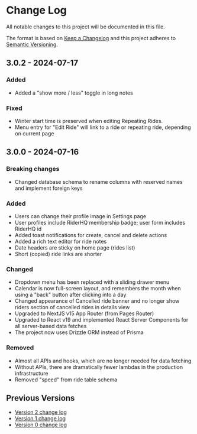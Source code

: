 # Change Log

All notable changes to this project will be documented in this file.

The format is based on [Keep a Changelog](http://keepachangelog.com/)
and this project adheres to [Semantic Versioning](http://semver.org/).

## 3.0.2 - 2024-07-17

### Added

- Added a "show more / less" toggle in long notes

### Fixed

- Winter start time is preserved when editing Repeating Rides.
- Menu entry for "Edit Ride" will link to a ride or repeating ride, depending on current page

## 3.0.0 - 2024-07-16

### Breaking changes

- Changed database schema to rename columns with reserved names and implement foreign keys

### Added

- Users can change their profile image in Settings page
- User profiles include RiderHQ membership badge; user form includes RiderHQ id
- Added toast notifications for create, cancel and delete actions
- Added a rich text editor for ride notes
- Date headers are sticky on home page (rides list)
- Short (copied) ride links are shorter

### Changed

- Dropdown menu has been replaced with a sliding drawer menu
- Calendar is now full-screen layout, and remembers the month when using a "back" button after clicking into a day
- Changed appearance of Cancelled ride banner and no longer show riders section of cancelled rides in details view
- Upgraded to NextJS v15 App Router (from Pages Router)
- Upgraded to React v19 and implemented React Server Components for all server-based data fetches
- The project now uses Drizzle ORM instead of Prisma

### Removed

- Almost all APIs and hooks, which are no longer needed for data fetching
- Without APIs, there are dramatically fewer lambdas in the production infrastructure
- Removed "speed" from ride table schema

## Previous Versions

- [Version 2 change log](./CHANGELOG-v2.md)
- [Version 1 change log](./CHANGELOG-v1.md)
- [Version 0 change log](./CHANGELOG-v0.md)
